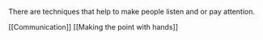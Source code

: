 There are techniques that help to make people listen and or pay attention.

[[Communication]]
[[Making the point with hands]]
